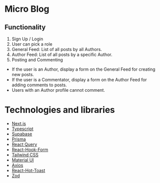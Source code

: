# Micro Blog

## Functionality

1. Sign Up / Login
2. User can pick a role
3. General Feed: List of all posts by all Authors.
4. Author Feed: List of all posts by a specific Author.
5. Posting and Commenting
* If the user is an Author, display a form on the General Feed for creating new posts.
* If the user is a Commentator, display a form on the Author Feed for adding comments to posts. 
* Users with an Author profile cannot comment.


# Technologies and libraries

* [Next.js](https://nextjs.org/)
* [Typescript](https://www.typescriptlang.org)
* [Supabase](https://supabase.com/)
* [Prisma](https://www.prisma.io/)
* [React Query](https://tanstack.com/query/v3/)
* [React-Hook-Form](https://react-hook-form.com/)
* [Tailwind CSS](https://tailwindcss.com)
* [Material UI](https://mui.com/)
* [Axios](https://axios-http.com)
* [React-Hot-Toast](https://react-hot-toast.com/)
* [Zod](https://zod.dev/)
